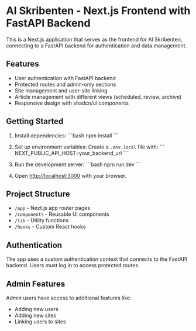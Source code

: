 # AI Skribenten - Next.js Frontend with FastAPI Backend

This is a Next.js application that serves as the frontend for AI Skribenten, connecting to a FastAPI backend for authentication and data management.

## Features

- User authentication with FastAPI backend
- Protected routes and admin-only sections
- Site management and user-site linking
- Article management with different views (scheduled, review, archive)
- Responsive design with shadcn/ui components

## Getting Started

1. Install dependencies:
\`\`\`bash
npm install
\`\`\`

2. Set up environment variables:
Create a `.env.local` file with:
\`\`\`
NEXT_PUBLIC_API_HOST=your_backend_url
\`\`\`

3. Run the development server:
\`\`\`bash
npm run dev
\`\`\`

4. Open [http://localhost:3000](http://localhost:3000) with your browser.

## Project Structure

- `/app` - Next.js app router pages
- `/components` - Reusable UI components
- `/lib` - Utility functions
- `/hooks` - Custom React hooks

## Authentication

The app uses a custom authentication context that connects to the FastAPI backend. Users must log in to access protected routes.

## Admin Features

Admin users have access to additional features like:
- Adding new users
- Adding new sites
- Linking users to sites
